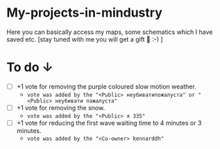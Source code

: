 # My-projects-in-mindustry
Here you can basically access my maps, some schematics which I have saved etc. [stay tuned with me you will get a gift 🎁 :-) ]

# To do ↓
- [ ] +1 vote for removing the purple coloured slow motion weather. 
  - `vote was added by the "<Public> неубиватипoжалуста" or "<Public> неубивати пaжалуста"`
- [ ] +1 vote for removing the snow.
  - `vote was added by the "<Public> я 335" `
- [ ] +1 vote for reducing the first wave waiting time to 4 minutes or 3 minutes.
  - `vote was added by the "<Co-owner> kennarddh"`
